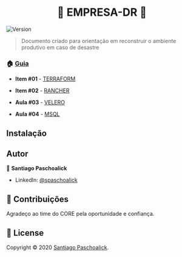<h1 align="center">👋 EMPRESA-DR 👋</h1>
<p>
  <img alt="Version" src="https://img.shields.io/badge/version-v0-blue.svg?cacheSeconds=2592000" />
</p>

> Documento criado para orientação em reconstruir o ambiente produtivo em caso de desastre

### 🏠 [Guia](/)

* **Item #01** - [TERRAFORM](https://github.com/msfidelis/terraformando-eks/tree/aula00_vpc)

* **Item #02** - [RANCHER](https://github.com/msfidelis/terraformando-eks/tree/aula01_eks) 

* **Aula #03** - [VELERO](https://github.com/msfidelis/terraformando-eks/tree/aula02_nodes)

* **Aula #04** - [MSQL](https://github.com/msfidelis/terraformando-eks/tree/aula03_traefik)

## Instalação


## Autor

👤 **Santiago Paschoalick**

* LinkedIn: [@spaschoalick](linkedin.com/in/spaschoalick)

## 🤝 Contribuições

Agradeço ao time do CORE pela oportunidade e confiança.

## 📝 License

Copyright © 2020 [Santiago Paschoalick](https://github.com/spaschoalick).<br />

